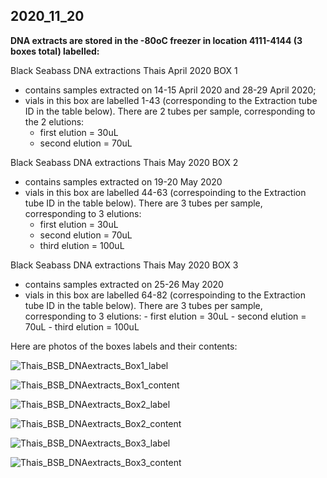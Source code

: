 ## 2020_11_20

**DNA extracts are stored in the -80oC freezer in location 4111-4144 (3 boxes total) labelled:**

Black Seabass DNA extractions Thais April 2020 BOX 1
  - contains samples extracted on 14-15 April 2020 and 28-29 April 2020;
  - vials in this box are labelled 1-43 (corresponding to the Extraction tube ID in the table below). There are 2 tubes per sample, corresponding to the 2 elutions:
    - first elution = 30uL
    - second elution = 70uL

Black Seabass DNA extractions Thais May 2020 BOX 2
  - contains samples extracted on 19-20 May 2020
  - vials in this box are labelled 44-63 (correspoinding to the Extraction tube ID in the table below). There are 3 tubes per sample, corresponding to 3 elutions:
    - first elution = 30uL
    - second elution = 70uL
    - third elution = 100uL
    
      
Black Seabass DNA extractions Thais May 2020 BOX 3
  - contains samples extracted on 25-26 May 2020
   - vials in this box are labelled 64-82 (correspoinding to the Extraction tube ID in the table below). There are 3 tubes per sample, corresponding to 3 elutions:
    - first elution = 30uL
    - second elution = 70uL
    - third elution = 100uL

Here are photos of the boxes labels and their contents:

![Thais_BSB_DNAextracts_Box1_label](../img/Box1_label_April_2020.jpg)

![Thais_BSB_DNAextracts_Box1_content](../img/Box1_vials_April2020.jpg)

![Thais_BSB_DNAextracts_Box2_label](../img/Box2_label_May2020.jpg)

![Thais_BSB_DNAextracts_Box2_content](../img/Box2_vials_May2020.jpg)

![Thais_BSB_DNAextracts_Box3_label](../img/Box3_label_May2020.jpg)

![Thais_BSB_DNAextracts_Box3_content](../img/Box3_vials_May2020.jpg)
